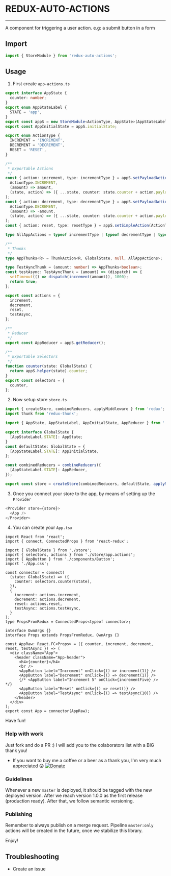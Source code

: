 # REDUX-AUTO-ACTIONS

<!-- STORY -->

<hr>

A component for triggering a user action. e.g: a submit button in a form

## Import

```js
import { StoreModule } from 'redux-auto-actions';
```

## Usage

1. First create `app-actions.ts`

```ts
export interface AppState {
  counter: number;
}
export enum AppStateLabel {
  STATE = 'app',
}
export const appS = new StoreModule<ActionType, AppState>(AppStateLabel.STATE, { counter: 0 });
export const AppInitialState = appS.initialState;

export enum ActionType {
  INCREMENT = 'INCREMENT',
  DECREMENT = 'DECREMENT',
  RESET = 'RESET',
}

/**
 * Exportable Actions
 */
const { action: increment, type: incrementType } = appS.setPayloadAction<number>(
  ActionType.INCREMENT,
  (amount) => amount,
  (state, action) => ({ ...state, counter: state.counter + action.payload })
);
const { action: decrement, type: decrementType } = appS.setPayloadAction<number>(
  ActionType.DECREMENT,
  (amount) => -amount,
  (state, action) => ({ ...state, counter: state.counter + action.payload })
);
const { action: reset, type: resetType } = appS.setSimpleAction(ActionType.RESET, () => appS.initialState);

type AllAppActions = typeof incrementType | typeof decrementType | typeof resetType;

/**
 * Thunks
 */
type AppThunks<R> = ThunkAction<R, GlobalState, null, AllAppActions>;

type TestAyncThunk = (amount: number) => AppThunks<boolean>;
const testAsync: TestAyncThunk = (amount) => (dispatch) => {
  setTimeout(() => dispatch(increment(amount)), 1000);
  return true;
};

export const actions = {
  increment,
  decrement,
  reset,
  testAsync,
};

/**
 * Reducer
 */
export const AppReducer = appS.getReducer();

/**
 * Exportable Selectors
 */
function counter(state: GlobalState) {
  return appS.helper(state).counter;
}
export const selectors = {
  counter,
};
```

2. Now setup store `store.ts`

```ts
import { createStore, combineReducers, applyMiddleware } from 'redux';
import thunk from 'redux-thunk';

import { AppState, AppStateLabel, AppInitialState, AppReducer } from './app.actions';

export interface GlobalState {
  [AppStateLabel.STATE]: AppState;
}
const defaultState: GlobalState = {
  [AppStateLabel.STATE]: AppInitialState,
};

const combinedReducers = combineReducers({
  [AppStateLabel.STATE]: AppReducer,
});

export const store = createStore(combinedReducers, defaultState, applyMiddleware(thunk));
```

3. Once you connect your store to the app, by means of setting up the `Provider`

```ts
<Provider store={store}>
  <App />
</Provider>
```

4. You can create your `App.tsx`

```tsx
import React from 'react';
import { connect, ConnectedProps } from 'react-redux';

import { GlobalState } from './store';
import { selectors, actions } from './store/app.actions';
import { AppButton } from './components/Button';
import './App.css';

const connector = connect(
  (state: GlobalState) => ({
    counter: selectors.counter(state),
  }),
  {
    increment: actions.increment,
    decrement: actions.decrement,
    reset: actions.reset,
    testAsync: actions.testAsync,
  }
);
type PropsFromRedux = ConnectedProps<typeof connector>;

interface OwnArgs {}
interface Props extends PropsFromRedux, OwnArgs {}

const AppRaw: React.FC<Props> = ({ counter, increment, decrement, reset, testAsync }) => (
  <div className="App">
    <header className="App-header">
      <h4>{counter}</h4>
      <br />
      <AppButton label="Increment" onClick={() => increment(1)} />
      <AppButton label="Decrement" onClick={() => decrement(1)} />
      {/* <AppButton label="Increment 5" onClick={incrementFive} /> */}
      <AppButton label="Reset" onClick={() => reset()} />
      <AppButton label="TestAsync" onClick={() => testAsync(10)} />
    </header>
  </div>
);
export const App = connector(AppRaw);
```

Have fun!

### Help with work

Just fork and do a PR :) I will add you to the colaborators list with a BIG thank you!

- If you want to buy me a coffee or a beer as a thank you, I'm very much appreciated :stuck_out_tongue_winking_eye: [![Donate](https://www.paypalobjects.com/en_US/i/btn/btn_donateCC_LG.gif)](https://www.paypal.com/cgi-bin/webscr?cmd=_s-xclick&hosted_button_id=D3J2WXTXLAWK8&source=url)

### Guidelines

Whenever a new `master` is deployed, it should be tagged with the new deployed version.
After we reach version 1.0.0 as the first release (production ready). After that, we follow semantic versioning.

### Publishing

Remember to always publish on a merge request. Pipeline `master:only` actions will be created in the future, once we stabilize this library.

Enjoy!

## Troubleshooting

- Create an issue
